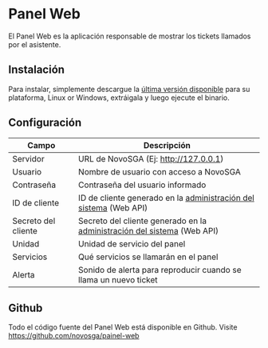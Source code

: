 # Panel Web

El Panel Web es la aplicación responsable de mostrar los tickets llamados por el asistente.

## Instalación

Para instalar, simplemente descargue la [última versión disponible](https://github.com/novosga/painel-web/releases) para su plataforma, Linux or Windows, extráigala y luego ejecute el binario.

## Configuración

| Campo         | Descripción                                                                                |
| ------------- | ------------------------------------------------------------------------------------------ |
| Servidor      | URL de NovoSGA (Ej: http://127.0.0.1)                                                     |
| Usuario       | Nombre de usuario con acceso a NovoSGA                                                    |
| Contraseña    | Contraseña del usuario informado                                                           |
| ID de cliente | ID de cliente generado en la [administración del sistema](administration?id=web-api) (Web API) |
| Secreto del cliente | Secreto del cliente generado en la [administración del sistema](administration?id=web-api) (Web API) |
| Unidad        | Unidad de servicio del panel                                                               |
| Servicios     | Qué servicios se llamarán en el panel                                                      |
| Alerta        | Sonido de alerta para reproducir cuando se llama un nuevo ticket                             |


## Github

Todo el código fuente del Panel Web está disponible en Github. Visite https://github.com/novosga/painel-web
